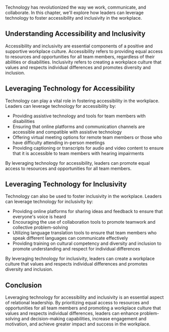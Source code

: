 
Technology has revolutionized the way we work, communicate, and collaborate. In this chapter, we'll explore how leaders can leverage technology to foster accessibility and inclusivity in the workplace.

Understanding Accessibility and Inclusivity
-------------------------------------------

Accessibility and inclusivity are essential components of a positive and supportive workplace culture. Accessibility refers to providing equal access to resources and opportunities for all team members, regardless of their abilities or disabilities. Inclusivity refers to creating a workplace culture that values and respects individual differences and promotes diversity and inclusion.

Leveraging Technology for Accessibility
---------------------------------------

Technology can play a vital role in fostering accessibility in the workplace. Leaders can leverage technology for accessibility by:

* Providing assistive technology and tools for team members with disabilities
* Ensuring that online platforms and communication channels are accessible and compatible with assistive technology
* Offering virtual meeting options for remote team members or those who have difficulty attending in-person meetings
* Providing captioning or transcripts for audio and video content to ensure that it is accessible to team members with hearing impairments

By leveraging technology for accessibility, leaders can promote equal access to resources and opportunities for all team members.

Leveraging Technology for Inclusivity
-------------------------------------

Technology can also be used to foster inclusivity in the workplace. Leaders can leverage technology for inclusivity by:

* Providing online platforms for sharing ideas and feedback to ensure that everyone's voice is heard
* Encouraging the use of collaboration tools to promote teamwork and collective problem-solving
* Utilizing language translation tools to ensure that team members who speak different languages can communicate effectively
* Providing training on cultural competency and diversity and inclusion to promote understanding and respect for individual differences

By leveraging technology for inclusivity, leaders can create a workplace culture that values and respects individual differences and promotes diversity and inclusion.

Conclusion
----------

Leveraging technology for accessibility and inclusivity is an essential aspect of relational leadership. By prioritizing equal access to resources and opportunities for all team members and promoting a workplace culture that values and respects individual differences, leaders can enhance problem-solving and decision-making capabilities, increase engagement and motivation, and achieve greater impact and success in the workplace.
